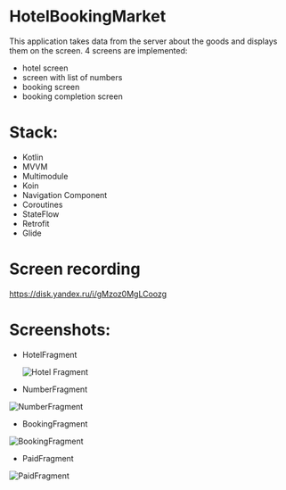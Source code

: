 # HotelBookingMarket
This application takes data from the server about the goods and displays them on the screen.
4 screens are implemented:
* hotel screen
* screen with list of numbers
* booking screen
* booking completion screen

# Stack:

 * Kotlin
 * MVVM
 * Multimodule
 * Koin
 * Navigation Component
 * Coroutines
 * StateFlow
 * Retrofit
 * Glide

# Screen recording
https://disk.yandex.ru/i/gMzoz0MgLCoozg 

# Screenshots:
* HotelFragment
  
  ![Hotel Fragment](https://github.com/DanilaStep/HotelBookingMarket/assets/116170224/2627866e-47eb-437c-96df-a4c026d0019a)
  

* NumberFragment

![NumberFragment](https://github.com/DanilaStep/HotelBookingMarket/assets/116170224/4ec43f4b-7389-4553-b695-226bcdfd1b14)


  
* BookingFragment

![BookingFragment](https://github.com/DanilaStep/HotelBookingMarket/assets/116170224/635ba1ae-7322-4fd9-b866-1ef454dcc0e2)

  
  
* PaidFragment

![PaidFragment](https://github.com/DanilaStep/HotelBookingMarket/assets/116170224/973c9f8d-5a0f-41d3-a40b-538f2a46c07c)

  
 
